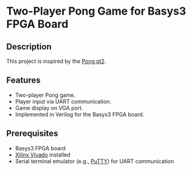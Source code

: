 # Two-Player Pong Game for Basys3 FPGA Board

## Description

This project is inspired by the [Pong pt2](https://github.com/FPGADude/Digital-Design/tree/main/FPGA%20Projects/VGA%20Projects/Pong%20pt2).

## Features

- Two-player Pong game.
- Player input via UART communication.
- Game display on VGA port.
- Implemented in Verilog for the Basys3 FPGA board.

## Prerequisites

- Basys3 FPGA board
- [Xilinx Vivado](https://www.xilinx.com/products/design-tools/vivado.html) installed
- Serial terminal emulator (e.g., [PuTTY](https://www.putty.org/)) for UART communication
